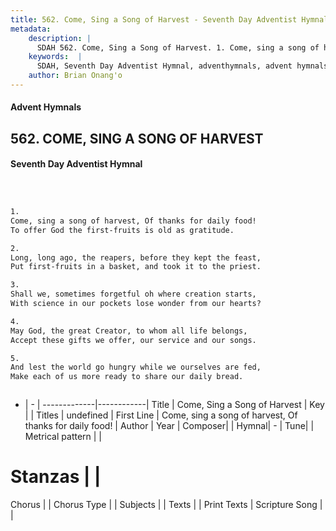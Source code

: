 ```yaml
---
title: 562. Come, Sing a Song of Harvest - Seventh Day Adventist Hymnal
metadata:
    description: |
      SDAH 562. Come, Sing a Song of Harvest. 1. Come, sing a song of harvest, Of thanks for daily food! To offer God the first-fruits is old as gratitude.
    keywords:  |
      SDAH, Seventh Day Adventist Hymnal, adventhymnals, advent hymnals, Come, Sing a Song of Harvest, Come, sing a song of harvest, Of thanks for daily food! 
    author: Brian Onang'o
---
```


#### Advent Hymnals
## 562. COME, SING A SONG OF HARVEST
#### Seventh Day Adventist Hymnal

```txt



1.
Come, sing a song of harvest, Of thanks for daily food!
To offer God the first-fruits is old as gratitude.

2.
Long, long ago, the reapers, before they kept the feast,
Put first-fruits in a basket, and took it to the priest.

3.
Shall we, sometimes forgetful oh where creation starts,
With science in our pockets lose wonder from our hearts?

4.
May God, the great Creator, to whom all life belongs,
Accept these gifts we offer, our service and our songs.

5.
And lest the world go hungry while we ourselves are fed,
Make each of us more ready to share our daily bread.



```

- |   -  |
-------------|------------|
Title | Come, Sing a Song of Harvest |
Key |  |
Titles | undefined |
First Line | Come, sing a song of harvest, Of thanks for daily food! |
Author | 
Year | 
Composer|  |
Hymnal|  - |
Tune|  |
Metrical pattern | |
# Stanzas |  |
Chorus |  |
Chorus Type |  |
Subjects |  |
Texts |  |
Print Texts | 
Scripture Song |  |
  
